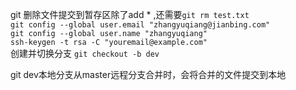 git 删除文件提交到暂存区除了add * ,还需要`git rm test.txt`    
`git config --global user.email "zhangyuqiang@jianbing.com"`  
`git config --global user.name "zhangyuqiang"`  
`ssh-keygen -t rsa -C "youremail@example.com"`  
创建并切换分支 `git checkout -b dev`  



git dev本地分支从master远程分支合并时，会将合并的文件提交到本地